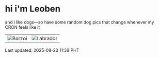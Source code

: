 # hi i'm Leoben

and i like dogs—so have some random dog pics that change whenever my CRON feels like it

|  |  |
|--------|----------|
| ![Borzoi](https://random-dog-vercel.vercel.app/api/random-borzoi?v=1755920346) | ![Labrador](https://random-dog-vercel.vercel.app/api/random-labrador?v=1755920346) |

Last updated: 2025-08-23 11:39 PHT
